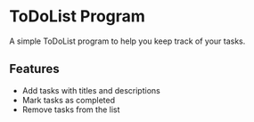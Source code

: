 # ToDoList Program

A simple ToDoList program to help you keep track of your tasks.

## Features

- Add tasks with titles and descriptions
- Mark tasks as completed
- Remove tasks from the list
